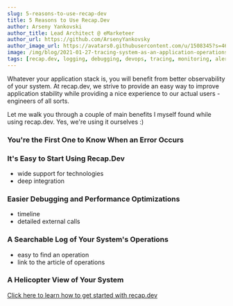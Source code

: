 ```yaml
---
slug: 5-reasons-to-use-recap-dev
title: 5 Reasons to Use Recap.Dev
author: Arseny Yankovski
author_title: Lead Architect @ eMarketeer
author_url: https://github.com/ArsenyYankovsky
author_image_url: https://avatars0.githubusercontent.com/u/1508345?s=460&u=3f36532a8ad64bd1d110c00a4eb438600d60cb92&v=4
image: /img/blog/2021-01-27-tracing-system-as-an-application-operations-log/hero.png
tags: [recap.dev, logging, debugging, devops, tracing, monitoring, alerts, observability]
---
```


Whatever your application stack is, you will benefit from better observability of your system.
At recap.dev, we strive to provide an easy way to improve application stability 
while providing a nice experience to our actual users - engineers of all sorts.

Let me walk you through a couple of main benefits I myself found while using recap.dev. Yes, we're using it ourselves :)

### You're the First One to Know When an Error Occurs

### It's Easy to Start Using Recap.Dev

- wide support for technologies
- deep integration

### Easier Debugging and Performance Optimizations

- timeline
- detailed external calls

### A Searchable Log of Your System's Operations

- easy to find an operation
- link to the article of operations

### A Helicopter View of Your System

[Click here to learn how to get started with recap.dev](/docs)
